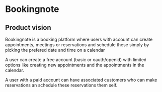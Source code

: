 # Bookingnote

## Product vision
Bookingnote is a booking platform where users with account can create appointments, meetings or reservations and schedule these simply by picking the prefered date and time on a calendar

A user can create a free account (basic or oauth/openid) with limited options like creating new appointments and the appointments in the calendar.

A user with a paid account can have associated customers who can make reservations an schedule these reservations them self.

